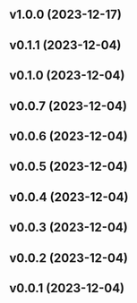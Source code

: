 ## v1.0.0 (2023-12-17)

## v0.1.1 (2023-12-04)

## v0.1.0 (2023-12-04)

## v0.0.7 (2023-12-04)

## v0.0.6 (2023-12-04)

## v0.0.5 (2023-12-04)

## v0.0.4 (2023-12-04)

## v0.0.3 (2023-12-04)

## v0.0.2 (2023-12-04)

## v0.0.1 (2023-12-04)
